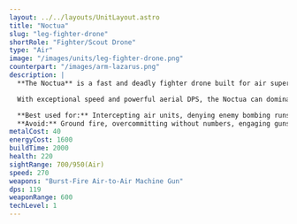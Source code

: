 ```yaml
---
layout: ../../layouts/UnitLayout.astro
title: "Noctua"
slug: "leg-fighter-drone"
shortRole: "Fighter/Scout Drone"
type: "Air"
image: "/images/units/leg-fighter-drone.png"
counterpart: "/images/arm-lazarus.png"
description: |
  **The Noctua** is a fast and deadly fighter drone built for air superiority. Armed with a burst-fire air-to-air machine gun, it excels at intercepting enemy gunships, bombers, and other aircraft before they can threaten Legion infrastructure or armies.

  With exceptional speed and powerful aerial DPS, the Noctua can dominate early skies when deployed in swarms. However, it is lightly armored and vulnerable to ground-based AA or even concentrated enemy fighters if not micro-managed well.

  **Best used for:** Intercepting air units, denying enemy bombing runs, controlling skies  
  **Avoid:** Ground fire, overcommitting without numbers, engaging gunships without support
metalCost: 40
energyCost: 1600
buildTime: 2000
health: 220
sightRange: 700/950(Air)
speed: 270
weapons: "Burst-Fire Air-to-Air Machine Gun"
dps: 119
weaponRange: 600
techLevel: 1
---
```


